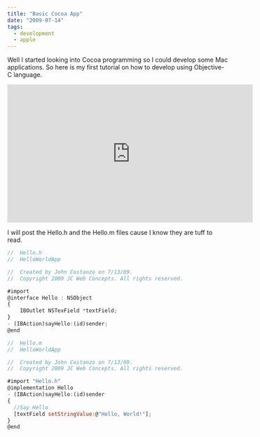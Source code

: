 ```yaml
---
title: "Basic Cocoa App"
date: "2009-07-14"
tags:
  - development
  - apple
---
```


Well I started looking into Cocoa programming so I could develop some Mac applications. So here is my first tutorial on how to develop using Objective-C language.

<iframe width="560" height="315" src="https://www.youtube.com/embed/fGZufe9sfGc" frameborder="0" allow="accelerometer; autoplay; encrypted-media; gyroscope; picture-in-picture" allowfullscreen></iframe>

I will post the Hello.h and the Hello.m files cause I know they are tuff to read.

```javascript
//  Hello.h
//  HelloWorldApp

//  Created by John Costanzo on 7/13/09.
//  Copyright 2009 JC Web Concepts. All rights reserved.

#import
@interface Hello : NSObject
{
    IBOutlet NSTexField *textField;
}
- (IBAction)sayHello:(id)sender;
@end
```

```javascript
//  Hello.m
//  HelloWorldApp

//  Created by John Costanzo on 7/13/09.
//  Copyright 2009 JC Web Concepts. All rights reserved.

#import "Hello.h"
@implementation Hello
- (IBAction)sayHello:(id)sender
{
  //Say Hello
  [textField setStringValue:@"Hello, World!"];
}
@end
```
